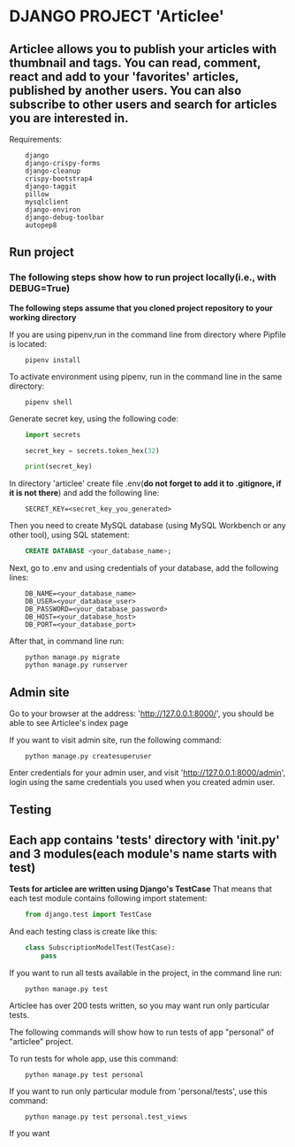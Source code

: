 # DJANGO PROJECT 'Articlee'

## Articlee allows you to publish your articles with thumbnail and tags. You can read, comment, react and add to your 'favorites' articles, published by another users. You can also subscribe to other users and search for articles you are interested in.

Requirements:
```
    django
    django-crispy-forms
    django-cleanup
    crispy-bootstrap4
    django-taggit
    pillow
    mysqlclient
    django-environ
    django-debug-toolbar
    autopep8
```

## Run project

### The following steps show how to run project locally(i.e., with DEBUG=True)
**The following steps assume that you cloned project repository to your working directory**

If you are using pipenv,run in the command line from directory where Pipfile is located:
```
    pipenv install
```

To activate environment using pipenv, run in the command line in the same directory:
```
    pipenv shell
```

Generate secret key, using the following code:
```python
    import secrets

    secret_key = secrets.token_hex(32)

    print(secret_key)
```

In directory 'articlee' create file .env(**do not forget to add it to .gitignore, if it is not there**) and add the following line:
```
    SECRET_KEY=<secret_key_you_generated>
```

Then you need to create MySQL database (using MySQL Workbench or any other tool), using SQL statement:
```SQL
    CREATE DATABASE <your_database_name>;
```

Next, go to .env and using credentials of your database, add the following lines:
```
    DB_NAME=<your_database_name>
    DB_USER=<your_database_user>
    DB_PASSWORD=<your_database_password>
    DB_HOST=<your_database_host>
    DB_PORT=<your_database_port>
```

After that, in command line run:
```
    python manage.py migrate
    python manage.py runserver
```

## Admin site

Go to your browser at the address: 'http://127.0.0.1:8000/', you should be able to see Articlee's index page

If you want to visit admin site, run the following command:
```
    python manage.py createsuperuser
```

Enter credentials for your admin user, and visit 'http://127.0.0.1:8000/admin',
login using the same credentials you used when you created admin user.


## Testing

## Each app contains 'tests' directory with '__init__.py' and 3 modules(each module's name starts with test)

**Tests for articlee are written using Django's TestCase**
That means that each test module contains following import statement:
```python
    from django.test import TestCase
```
And each testing class is create like this:
```python
    class SubscriptionModelTest(TestCase):
        pass
```

If you want to run all tests available in the project, in the command line run:
```
    python manage.py test
```

Articlee has over 200 tests written, so you may want run only particular tests.

The following commands will show how to run tests of app "personal" of "articlee" project.

To run tests for whole app, use this command:
```
    python manage.py test personal
```

If you want to run only particular module from 'personal/tests', use this command:
```
    python manage.py test personal.test_views
```

If you want 